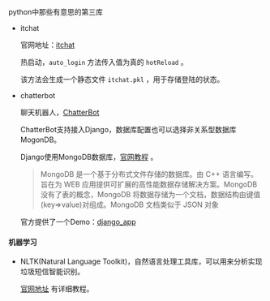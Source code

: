 python中那些有意思的第三库

- itchat

  官网地址：[itchat](http://itchat.readthedocs.io/zh/latest/)

  热启动，`auto_login` 方法传入值为真的 `hotReload` 。

  该方法会生成一个静态文件 `itchat.pkl` ，用于存储登陆的状态。

- chatterbot

  聊天机器人，[ChatterBot](http://chatterbot.readthedocs.io/en/stable/index.html)

  ChatterBot支持接入Django，数据库配置也可以选择非关系型数据库MogonDB。

  Django使用MongoDB数据库，[官网教程](https://django-mongodb-engine.readthedocs.io/en/latest/index.html) 。

  > MongoDB 是一个基于分布式文件存储的数据库。由 C++ 语言编写。旨在为 WEB 应用提供可扩展的高性能数据存储解决方案。MongoDB没有了表的概念，MongoDB 将数据存储为一个文档，数据结构由键值(key=>value)对组成。MongoDB 文档类似于 JSON 对象

  官方提供了一个Demo：[django_app](https://github.com/gunthercox/ChatterBot/tree/master/examples/django_app)




#### 机器学习

- NLTK(Natural Language Toolkit)，自然语言处理工具库，可以用来分析实现垃圾短信智能识别。

  [官网地址](http://www.nltk.org/) 有详细教程。

